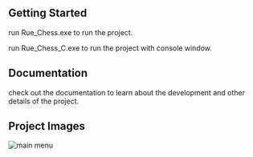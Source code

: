 ## Getting Started

run Rue_Chess.exe to run the project.

run Rue_Chess_C.exe to run the project with console window.

## Documentation

check out the documentation to learn about the development and other details of the project.

## Project Images

![main menu](project_image/main_menu.png)
